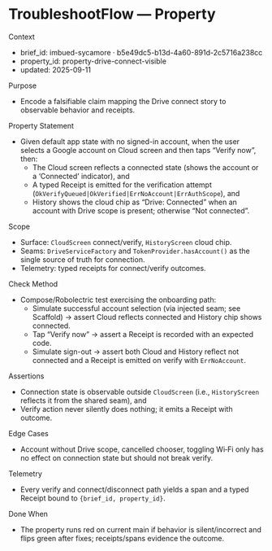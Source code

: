 # TroubleshootFlow — Property

Context
- brief_id: imbued-sycamore · b5e49dc5-b13d-4a60-891d-2c5716a238cc
- property_id: property-drive-connect-visible
- updated: 2025-09-11

Purpose
- Encode a falsifiable claim mapping the Drive connect story to observable behavior and receipts.

Property Statement
- Given default app state with no signed-in account, when the user selects a Google account on Cloud screen and then taps “Verify now”, then:
  - The Cloud screen reflects a connected state (shows the account or a ‘Connected’ indicator), and
  - A typed Receipt is emitted for the verification attempt (`OkVerifyQueued|OkVerified|ErrNoAccount|ErrAuthScope`), and
  - History shows the cloud chip as “Drive: Connected” when an account with Drive scope is present; otherwise “Not connected”.

Scope
- Surface: `CloudScreen` connect/verify, `HistoryScreen` cloud chip.
- Seams: `DriveServiceFactory` and `TokenProvider.hasAccount()` as the single source of truth for connection.
- Telemetry: typed receipts for connect/verify outcomes.

Check Method
- Compose/Robolectric test exercising the onboarding path:
  - Simulate successful account selection (via injected seam; see Scaffold) → assert Cloud reflects connected and History chip shows connected.
  - Tap “Verify now” → assert a Receipt is recorded with an expected code.
  - Simulate sign-out → assert both Cloud and History reflect not connected and a Receipt is emitted on verify with `ErrNoAccount`.

Assertions
- Connection state is observable outside `CloudScreen` (i.e., `HistoryScreen` reflects it from the shared seam), and
- Verify action never silently does nothing; it emits a Receipt with outcome.

Edge Cases
- Account without Drive scope, cancelled chooser, toggling Wi‑Fi only has no effect on connection state but should not break verify.

Telemetry
- Every verify and connect/disconnect path yields a span and a typed Receipt bound to `{brief_id, property_id}`.

Done When
- The property runs red on current main if behavior is silent/incorrect and flips green after fixes; receipts/spans evidence the outcome.
